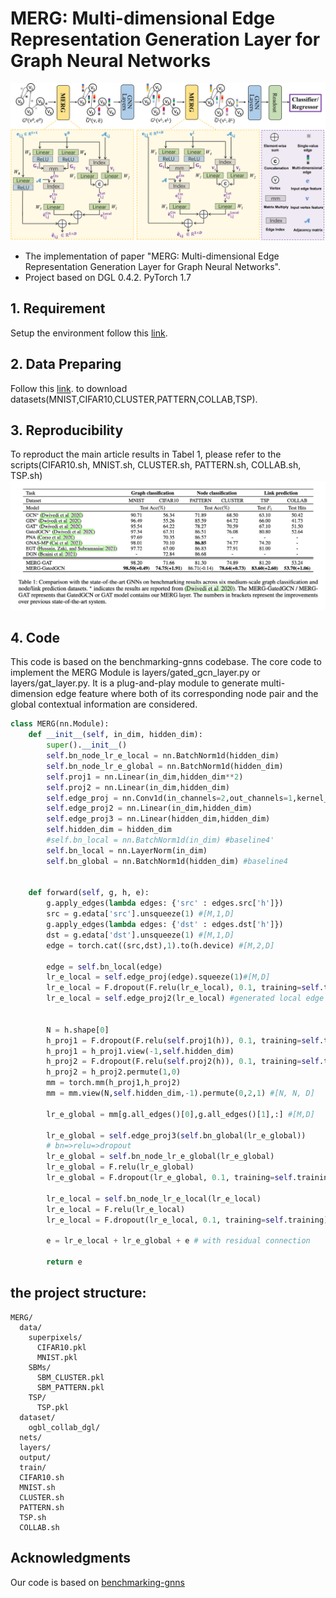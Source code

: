 # MERG: Multi-dimensional Edge Representation Generation Layer for Graph Neural Networks
![image](https://github.com/byrsongyuxin/MERG/blob/main/pipeline.png)
<br>
* The implementation of paper "MERG: Multi-dimensional Edge Representation Generation Layer for Graph Neural Networks". 
* Project based on DGL 0.4.2. PyTorch 1.7

## 1. Requirement
Setup the environment follow this [link](https://github.com/graphdeeplearning/benchmarking-gnns/blob/master/docs/01_benchmark_installation.md).

## 2. Data Preparing
Follow this [link](https://github.com/graphdeeplearning/benchmarking-gnns/blob/master/docs/02_download_datasets.md). to download datasets(MNIST,CIFAR10,CLUSTER,PATTERN,COLLAB,TSP).

## 3. Reproducibility
To reproduct the main article results in Tabel 1, please refer to the scripts(CIFAR10.sh, MNIST.sh, CLUSTER.sh, PATTERN.sh, COLLAB.sh, TSP.sh)
![image](https://github.com/byrsongyuxin/MERG/blob/main/sota.jpg)

## 4. Code
This code is based on the benchmarking-gnns codebase. The core code to implement the MERG Module is layers/gated_gcn_layer.py or layers/gat_layer.py. It is a plug-and-play module to generate multi-dimension edge feature where both of its corresponding node pair and the global contextual information are considered.
```python
class MERG(nn.Module):
    def __init__(self, in_dim, hidden_dim):
        super().__init__()
        self.bn_node_lr_e_local = nn.BatchNorm1d(hidden_dim)
        self.bn_node_lr_e_global = nn.BatchNorm1d(hidden_dim)
        self.proj1 = nn.Linear(in_dim,hidden_dim**2)
        self.proj2 = nn.Linear(in_dim,hidden_dim)
        self.edge_proj = nn.Conv1d(in_channels=2,out_channels=1,kernel_size=3,padding=1)
        self.edge_proj2 = nn.Linear(in_dim,hidden_dim)
        self.edge_proj3 = nn.Linear(hidden_dim,hidden_dim)
        self.hidden_dim = hidden_dim
        #self.bn_local = nn.BatchNorm1d(in_dim) #baseline4'
        self.bn_local = nn.LayerNorm(in_dim)
        self.bn_global = nn.BatchNorm1d(hidden_dim) #baseline4
        

    def forward(self, g, h, e):
        g.apply_edges(lambda edges: {'src' : edges.src['h']})
        src = g.edata['src'].unsqueeze(1) #[M,1,D]
        g.apply_edges(lambda edges: {'dst' : edges.dst['h']})
        dst = g.edata['dst'].unsqueeze(1) #[M,1,D]
        edge = torch.cat((src,dst),1).to(h.device) #[M,2,D]
        
        edge = self.bn_local(edge)
        lr_e_local = self.edge_proj(edge).squeeze(1)#[M,D]
        lr_e_local = F.dropout(F.relu(lr_e_local), 0.1, training=self.training)
        lr_e_local = self.edge_proj2(lr_e_local) #generated local edge feature
    
        
        N = h.shape[0]
        h_proj1 = F.dropout(F.relu(self.proj1(h)), 0.1, training=self.training)
        h_proj1 = h_proj1.view(-1,self.hidden_dim)
        h_proj2 = F.dropout(F.relu(self.proj2(h)), 0.1, training=self.training)
        h_proj2 = h_proj2.permute(1,0)
        mm = torch.mm(h_proj1,h_proj2)
        mm = mm.view(N,self.hidden_dim,-1).permute(0,2,1) #[N, N, D]
        
        lr_e_global = mm[g.all_edges()[0],g.all_edges()[1],:] #[M,D]
        
        lr_e_global = self.edge_proj3(self.bn_global(lr_e_global))
        # bn=>relu=>dropout
        lr_e_global = self.bn_node_lr_e_global(lr_e_global)
        lr_e_global = F.relu(lr_e_global)
        lr_e_global = F.dropout(lr_e_global, 0.1, training=self.training) #generated global edge feature

        lr_e_local = self.bn_node_lr_e_local(lr_e_local)
        lr_e_local = F.relu(lr_e_local)
        lr_e_local = F.dropout(lr_e_local, 0.1, training=self.training) 
        
        e = lr_e_local + lr_e_global + e # with residual connection

        return e
```
## the project structure:
```
MERG/
  data/
    superpixels/
      CIFAR10.pkl
      MNIST.pkl
    SBMs/
      SBM_CLUSTER.pkl
      SBM_PATTERN.pkl			
    TSP/
      TSP.pkl
  dataset/
    ogbl_collab_dgl/
  nets/
  layers/
  output/
  train/
  CIFAR10.sh
  MNIST.sh
  CLUSTER.sh
  PATTERN.sh
  TSP.sh
  COLLAB.sh
```

## Acknowledgments
Our code is based on [benchmarking-gnns](https://github.com/graphdeeplearning/benchmarking-gnns)
<br><br><br>

